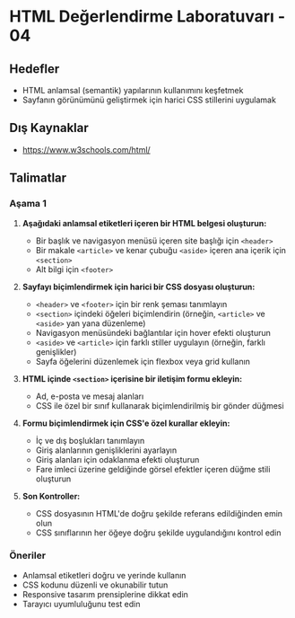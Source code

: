 # HTML Değerlendirme Laboratuvarı - 04

## Hedefler
- HTML anlamsal (semantik) yapılarının kullanımını keşfetmek
- Sayfanın görünümünü geliştirmek için harici CSS stillerini uygulamak

## Dış Kaynaklar
- https://www.w3schools.com/html/

## Talimatlar

### Aşama 1

1. **Aşağıdaki anlamsal etiketleri içeren bir HTML belgesi oluşturun:**
   - Bir başlık ve navigasyon menüsü içeren site başlığı için `<header>`
   - Bir makale `<article>` ve kenar çubuğu `<aside>` içeren ana içerik için `<section>`
   - Alt bilgi için `<footer>`

2. **Sayfayı biçimlendirmek için harici bir CSS dosyası oluşturun:**
   - `<header>` ve `<footer>` için bir renk şeması tanımlayın
   - `<section>` içindeki öğeleri biçimlendirin (örneğin, `<article>` ve `<aside>` yan yana düzenleme)
   - Navigasyon menüsündeki bağlantılar için hover efekti oluşturun
   - `<aside>` ve `<article>` için farklı stiller uygulayın (örneğin, farklı genişlikler)
   - Sayfa öğelerini düzenlemek için flexbox veya grid kullanın

3. **HTML içinde `<section>` içerisine bir iletişim formu ekleyin:**
   - Ad, e-posta ve mesaj alanları
   - CSS ile özel bir sınıf kullanarak biçimlendirilmiş bir gönder düğmesi

4. **Formu biçimlendirmek için CSS'e özel kurallar ekleyin:**
   - İç ve dış boşlukları tanımlayın
   - Giriş alanlarının genişliklerini ayarlayın
   - Giriş alanları için odaklanma efekti oluşturun
   - Fare imleci üzerine geldiğinde görsel efektler içeren düğme stili oluşturun

5. **Son Kontroller:**
   - CSS dosyasının HTML'de doğru şekilde referans edildiğinden emin olun
   - CSS sınıflarının her öğeye doğru şekilde uygulandığını kontrol edin

### Öneriler
- Anlamsal etiketleri doğru ve yerinde kullanın
- CSS kodunu düzenli ve okunabilir tutun
- Responsive tasarım prensiplerine dikkat edin
- Tarayıcı uyumluluğunu test edin 